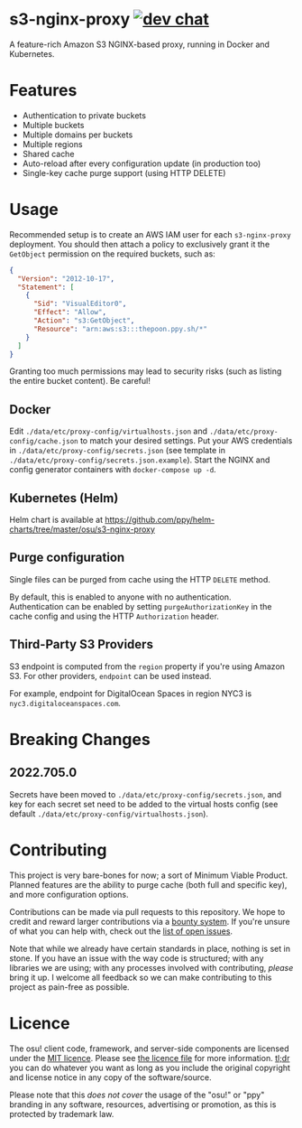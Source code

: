 # s3-nginx-proxy [![dev chat](https://discordapp.com/api/guilds/188630481301012481/widget.png?style=shield)](https://discord.gg/ppy)

A feature-rich Amazon S3 NGINX-based proxy, running in Docker and Kubernetes.

# Features

- Authentication to private buckets
- Multiple buckets
- Multiple domains per buckets
- Multiple regions
- Shared cache
- Auto-reload after every configuration update (in production too)
- Single-key cache purge support (using HTTP DELETE)

# Usage

Recommended setup is to create an AWS IAM user for each `s3-nginx-proxy` deployment. You should then attach a policy to exclusively grant it the `GetObject` permission on the required buckets, such as:
```json
{
  "Version": "2012-10-17",
  "Statement": [
    {
      "Sid": "VisualEditor0",
      "Effect": "Allow",
      "Action": "s3:GetObject",
      "Resource": "arn:aws:s3:::thepoon.ppy.sh/*"
    }
  ]
}
```

Granting too much permissions may lead to security risks (such as listing the entire bucket content). Be careful!

## Docker

Edit `./data/etc/proxy-config/virtualhosts.json` and `./data/etc/proxy-config/cache.json` to match your desired settings.
Put your AWS credentials in `./data/etc/proxy-config/secrets.json` (see template in `./data/etc/proxy-config/secrets.json.example`).
Start the NGINX and config generator containers with `docker-compose up -d`.

## Kubernetes (Helm)

Helm chart is available at https://github.com/ppy/helm-charts/tree/master/osu/s3-nginx-proxy

## Purge configuration

Single files can be purged from cache using the HTTP `DELETE` method.

By default, this is enabled to anyone with no authentication.  
Authentication can be enabled by setting `purgeAuthorizationKey` in the cache config and using the HTTP `Authorization` header.

## Third-Party S3 Providers

S3 endpoint is computed from the `region` property if you're using Amazon S3. For other providers, `endpoint` can be used instead.

For example, endpoint for DigitalOcean Spaces in region NYC3 is `nyc3.digitaloceanspaces.com`.

# Breaking Changes

## 2022.705.0

Secrets have been moved to `./data/etc/proxy-config/secrets.json`, and key for each secret set need to be added to the virtual hosts config (see default `./data/etc/proxy-config/virtualhosts.json`).

# Contributing

This project is very bare-bones for now; a sort of Minimum Viable Product.  
Planned features are the ability to purge cache (both full and specific key), and more configuration options.

Contributions can be made via pull requests to this repository. We hope to credit and reward larger contributions via a [bounty system](https://www.bountysource.com/teams/ppy). If you're unsure of what you can help with, check out the [list of open issues](https://github.com/ppy/s3-nginx-proxy/issues).

Note that while we already have certain standards in place, nothing is set in stone. If you have an issue with the way code is structured; with any libraries we are using; with any processes involved with contributing, *please* bring it up. I welcome all feedback so we can make contributing to this project as pain-free as possible.

# Licence

The osu! client code, framework, and server-side components are licensed under the [MIT licence](https://opensource.org/licenses/MIT). Please see [the licence file](LICENCE) for more information. [tl;dr](https://tldrlegal.com/license/mit-license) you can do whatever you want as long as you include the original copyright and license notice in any copy of the software/source.

Please note that this *does not cover* the usage of the "osu!" or "ppy" branding in any software, resources, advertising or promotion, as this is protected by trademark law.
